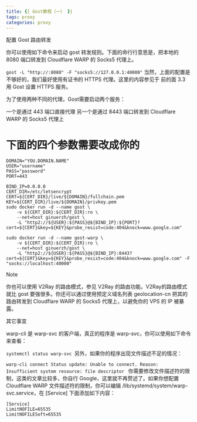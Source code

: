 ```yaml
---
title: {{ Gost教程（一） }}
tags: proxy
categories: proxy
---
```


配置 Gost 路由转发

你可以使用如下命令来启动 gost 转发规则。下面的命行行意思是，把本地的 8080 端口转发到 Cloudflare WARP 的 Socks5 代理上。

`gost -L "http://:8080" -F "socks5://127.0.0.1:40000"`
当然，上面的配置是不够好的，我们最好使用有证书的 HTTPS 代理。这里的内容参见于 前的面 3.3 用 Gost 设置 HTTPS 服务。

为了使用两种不同的代理，Gost需要启动两个服务：

一个是通过 443 端口直接代理
另一个是通过 8443 端口转发到 Cloudflare WARP 的 Socks5 代理上
# 下面的四个参数需要改成你的
```
DOMAIN="YOU.DOMAIN.NAME"
USER="username"
PASS="password"
PORT=443

BIND_IP=0.0.0.0
CERT_DIR=/etc/letsencrypt
CERT=${CERT_DIR}/live/${DOMAIN}/fullchain.pem
KEY=${CERT_DIR}/live/${DOMAIN}/privkey.pem
sudo docker run -d --name gost \
    -v ${CERT_DIR}:${CERT_DIR}:ro \
    --net=host ginuerzh/gost \
    -L "http2://${USER}:${PASS}@${BIND_IP}:${PORT}?cert=${CERT}&key=${KEY}&probe_resist=code:404&knock=www.google.com"

sudo docker run -d --name gost-warp \
    -v ${CERT_DIR}:${CERT_DIR}:ro \
    --net=host ginuerzh/gost \
    -L "http2://${USER}:${PASS}@${BIND_IP}:8443?cert=${CERT}&key=${KEY}&probe_resist=code:404&knock=www.google.com" -F "socks://localhost:40000"
```
Note

你也可以使用 V2Ray 的路由模式，参见 V2Ray 的路由功能。V2Ray的路由模式就比 gost 要强很多。你还可以通过使用预定义域名列表 geolocation-cn 把其的路由转发到 Cloudflare WARP 的 Socks5 代理上，以避免你的 VPS 的 IP 被暴露。

其它事宜

warp-cli 是 warp-svc 的客户端，真正的程序是 warp-svc，你可以使用如下命令来查看：

`systemctl status warp-svc
`另外，如果你的程序出现文件描述不足的情况：

`warp-cli connect
Status update: Unable to connect. Reason: Insufficient system resource: file descriptor
`
你需要修改文件描述符的限制，这类的文章比较多，你自行 Google，这里就不再赘述了。如果你想配置 Cloudflare WARP 文件描述符的限制，你可以编辑 /lib/systemd/system/warp-svc.service，在 [Service] 下面添加如下内容：
```
[Service]
LimitNOFILE=65535
LimitNOFILESoft=65535
```
